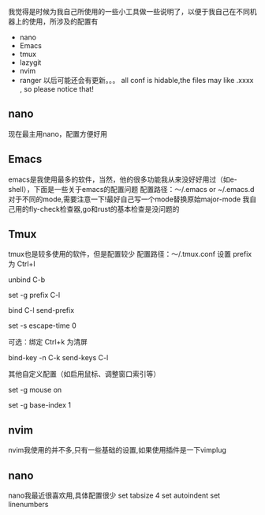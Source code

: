 我觉得是时候为我自己所使用的一些小工具做一些说明了，以便于我自己在不同机器上的使用，所涉及的配置有
- nano
- Emacs
- tmux
- lazygit
- nvim
- ranger
以后可能还会有更新。。。
all conf is hidable,the files may like .xxxx , so please notice that!
## nano
现在最主用nano，配置方便好用

## Emacs
emacs是我使用最多的软件，当然，他的很多功能我从来没好好用过（如e-shell），下面是一些关于emacs的配置问题
配置路径：～/.emacs or ~/.emacs.d
对于不同的mode,需要注意一下!最好自己写一个mode替换原始major-mode
我自己用的fly-check检查器,go和rust的基本检查是没问题的

## Tmux
tmux也是较多使用的软件，但是配置较少
配置路径：～/.tmux.conf
设置 prefix 为 Ctrl+l

unbind C-b

set -g prefix C-l

bind C-l send-prefix

set -s escape-time 0 

可选：绑定 Ctrl+k 为清屏

bind-key -n C-k send-keys C-l

其他自定义配置（如启用鼠标、调整窗口索引等）

set -g mouse on

set -g base-index 1

## nvim
nvim我使用的并不多,只有一些基础的设置,如果使用插件是一下vimplug

## nano

nano我最近很喜欢用,具体配置很少
set tabsize 4
set autoindent
set linenumbers
